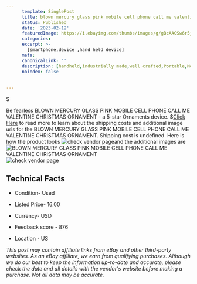 ```yaml
---
      template: SinglePost
      title: blown mercury glass pink mobile cell phone call me valentine christmas ornament
      status: Published
      date: '2023-02-12'
      featuredImage: https://i.ebayimg.com/thumbs/images/g/gBcAAOSw6r5j2Gm~/s-l225.jpg
      categories: 
      excerpt: >-
        [smartphone,device ,hand held device]
      meta:
      canonicalLink: ''
      description: [handheld,industrially made,well crafted,Portable,Mobile,Compact,Convenient,Lightweight,Maneuverable,Man-portable,Miniature,Carriable,Hand-held,Light,Holdable,Transportable,Mobile device,Pocket-sized,On-the-go,Wireless,Cordless,Compact size,Convenient size, smartphone,device ,hand held device]
      noindex: false
      
        
---
```

$

Be fearless BLOWN MERCURY GLASS PINK MOBILE CELL PHONE CALL ME VALENTINE CHRISTMAS ORNAMENT - a 5-star Ornaments device.
$[Click Here](https://www.ebay.com/itm/385383368487?hash=item59baa38727%3Ag%3AgBcAAOSw6r5j2Gm%7E&mkevt=1&mkcid=1&mkrid=711-53200-19255-0&campid=%253CePNCampaignId%253E&customid=%253CreferenceId%253E&toolid=10049) to read more to learn about the shipping costs and additional image urls for the BLOWN MERCURY GLASS PINK MOBILE CELL PHONE CALL ME VALENTINE CHRISTMAS ORNAMENT. Shipping cost is undefined. Here is how the product looks ![check vendor page](https://i.ebayimg.com/thumbs/images/g/gBcAAOSw6r5j2Gm~/s-l225.jpg)and the additional images are![BLOWN MERCURY GLASS PINK MOBILE CELL PHONE CALL ME VALENTINE CHRISTMAS ORNAMENT](https://i.ebayimg.com/images/g/gBcAAOSw6r5j2Gm~/s-l1600.jpg)![check vendor page](https://origin-galleryplus.ebayimg.com/ws/web/385383368487_2_0_1/225x225.jpg,https://origin-galleryplus.ebayimg.com/ws/web/385383368487_3_0_1/225x225.jpg,https://origin-galleryplus.ebayimg.com/ws/web/385383368487_4_0_1/225x225.jpg,https://origin-galleryplus.ebayimg.com/ws/web/385383368487_5_0_1/225x225.jpg,https://origin-galleryplus.ebayimg.com/ws/web/385383368487_6_0_1/225x225.jpg,https://origin-galleryplus.ebayimg.com/ws/web/385383368487_7_0_1/225x225.jpg)



 ## Technical Facts 



     
      

 - Condition- Used 


      

 - Listed Price- 16.00 


      

 - Currency- USD 


      

 - Feedback score - 876 


      

 - Location - US 


      
      

 *_This post may contain affiliate links from eBay and other third-party websites. As an eBay affiliate, we earn from qualifying purchases. Although we do our best to keep the information up-to-date and accurate, please check the date and all details with the vendor's website before making a purchase. Not all data may be accurate._*






